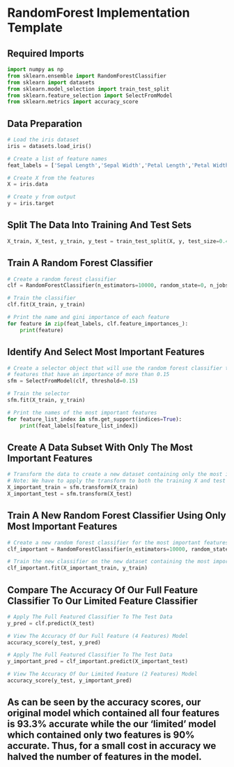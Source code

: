 # RandomForest Implementation Template

## Required Imports
```python
import numpy as np
from sklearn.ensemble import RandomForestClassifier
from sklearn import datasets
from sklearn.model_selection import train_test_split
from sklearn.feature_selection import SelectFromModel
from sklearn.metrics import accuracy_score
```

## Data Preparation
```python
# Load the iris dataset
iris = datasets.load_iris()

# Create a list of feature names
feat_labels = ['Sepal Length','Sepal Width','Petal Length','Petal Width']

# Create X from the features
X = iris.data

# Create y from output
y = iris.target
```

## Split The Data Into Training And Test Sets
```python
X_train, X_test, y_train, y_test = train_test_split(X, y, test_size=0.4, random_state=0)

```

## Train A Random Forest Classifier
```python
# Create a random forest classifier
clf = RandomForestClassifier(n_estimators=10000, random_state=0, n_jobs=-1)

# Train the classifier
clf.fit(X_train, y_train)

# Print the name and gini importance of each feature
for feature in zip(feat_labels, clf.feature_importances_):
    print(feature)
```

## Identify And Select Most Important Features
```python
# Create a selector object that will use the random forest classifier to identify
# features that have an importance of more than 0.15
sfm = SelectFromModel(clf, threshold=0.15)

# Train the selector
sfm.fit(X_train, y_train)

# Print the names of the most important features
for feature_list_index in sfm.get_support(indices=True):
    print(feat_labels[feature_list_index])
```

## Create A Data Subset With Only The Most Important Features
```python
# Transform the data to create a new dataset containing only the most important features
# Note: We have to apply the transform to both the training X and test X data.
X_important_train = sfm.transform(X_train)
X_important_test = sfm.transform(X_test)
```

## Train A New Random Forest Classifier Using Only Most Important Features
```python
# Create a new random forest classifier for the most important features
clf_important = RandomForestClassifier(n_estimators=10000, random_state=0, n_jobs=-1)

# Train the new classifier on the new dataset containing the most important features
clf_important.fit(X_important_train, y_train)
```

## Compare The Accuracy Of Our Full Feature Classifier To Our Limited Feature Classifier
```python
# Apply The Full Featured Classifier To The Test Data
y_pred = clf.predict(X_test)

# View The Accuracy Of Our Full Feature (4 Features) Model
accuracy_score(y_test, y_pred)

# Apply The Full Featured Classifier To The Test Data
y_important_pred = clf_important.predict(X_important_test)

# View The Accuracy Of Our Limited Feature (2 Features) Model
accuracy_score(y_test, y_important_pred)
```

## As can be seen by the accuracy scores, our original model which contained all four features is 93.3% accurate while the our ‘limited’ model which contained only two features is 90% accurate. Thus, for a small cost in accuracy we halved the number of features in the model.
